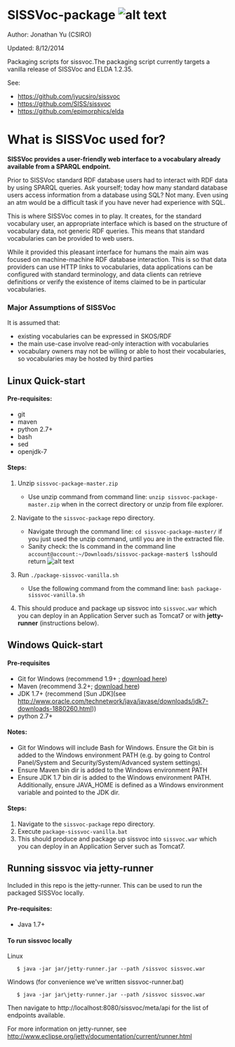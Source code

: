 SISSVoc-package ![alt text](http://i.imgur.com/llD3KFb.jpg "CSIRO")
===============
Author: Jonathan Yu (CSIRO) 

Updated: 8/12/2014


Packaging scripts for sissvoc.The packaging script currently targets a vanilla release of SISSVoc and ELDA 1.2.35.

See: 
- https://github.com/jyucsiro/sissvoc
- https://github.com/SISS/sissvoc
- https://github.com/epimorphics/elda

# What is SISSVoc used for?

**SISSVoc provides a user-friendly web interface to a vocabulary already available from a SPARQL endpoint.**

Prior to SISSVoc standard RDF database users had to interact with RDF data by using SPARQL queries. Ask yourself; today how many standard database users access information from a database using SQL? Not many. Even using an atm would be a difficult task if you have never had experience with SQL.

This is where SISSVoc comes in to play. It creates, for the standard vocabulary user, an appropriate interface which is based on the structure of vocabulary data, not generic RDF queries. This means that standard vocabularies can be provided to web users.

While it provided this pleasant interface for humans the main aim was focused on machine-machine RDF database interaction. This is so that data providers can use HTTP links to vocabularies, data applications can be configured with standard terminology, and data clients can retrieve definitions or verify the existence of items claimed to be in particular vocabularies.

### Major Assumptions of SISSVoc

It is assumed that:

- existing vocabularies can be expressed in SKOS/RDF 
- the main use-case involve read-only interaction with vocabularies 
- vocabulary owners may not be willing or able to host their vocabularies, so vocabularies may be hosted by third parties 


Linux Quick-start
-----------------

#### Pre-requisites:
* git
* maven
* python 2.7+
* bash
* sed
* openjdk-7

#### Steps:
1. Unzip `sissvoc-package-master.zip` 
   * Use unzip command from command line: `unzip sissvoc-package-master.zip` when in the correct directory or unzip from file explorer.
2. Navigate to the `sissvoc-package` repo directory.
   * Navigate through the command line: `cd sissvoc-package-master/` if you just used the unzip command, until you are in the extracted file.
   * Sanity check: the ls command in the command line `account@account:~/Downloads/sissvoc-package-master$ ls`should return 
![alt text](http://i.imgur.com/EIYnvfK.png "output")

3. Run `./package-sissvoc-vanilla.sh`
   * Use the following command from the command line: `bash package-sissvoc-vanilla.sh`
4. This should produce and package up sissvoc into `sissvoc.war` which you can deploy in an Application Server such as Tomcat7 or with **jetty-runner** (instructions below).


Windows Quick-start
-------------------

#### Pre-requisites
* Git for Windows (recommend 1.9+ ; [download here](http://git-scm.com/download/win))
* Maven (recommend 3.2+; [download here](http://maven.apache.org/download.cgi))
* JDK 1.7+ (recommend [Sun JDK](see http://www.oracle.com/technetwork/java/javase/downloads/jdk7-downloads-1880260.html))
* python 2.7+


#### Notes:
- Git for Windows will include Bash for Windows. Ensure the Git bin is added to the Windows environment PATH (e.g. by going to Control Panel/System and Security/System/Advanced system settings).
- Ensure Maven bin dir is  added to the Windows environment PATH
- Ensure JDK 1.7 bin dir is added to the Windows environment PATH. Additionally, ensure JAVA_HOME is defined as a Windows environment variable and pointed to the JDK dir.

#### Steps:
1. Navigate to the `sissvoc-package` repo directory.
2. Execute `package-sissvoc-vanilla.bat` 
3. This should produce and package up sissvoc into `sissvoc.war` which you can deploy in an Application Server such as Tomcat7.


Running sissvoc via jetty-runner
--------------------------------

Included in this repo is the jetty-runner. This can be used to run the packaged SISSVoc locally. 

#### Pre-requisites:
* Java 1.7+

#### To run sissvoc locally

Linux
```
   $ java -jar jar/jetty-runner.jar --path /sissvoc sissvoc.war
```   
Windows (for convenience we've written sissvoc-runner.bat)
```
   $ java -jar jar\jetty-runner.jar --path /sissvoc sissvoc.war
```   
   
Then navigate to http://localhost:8080/sissvoc/meta/api for the list of endpoints available.

For more information on jetty-runner, see http://www.eclipse.org/jetty/documentation/current/runner.html






